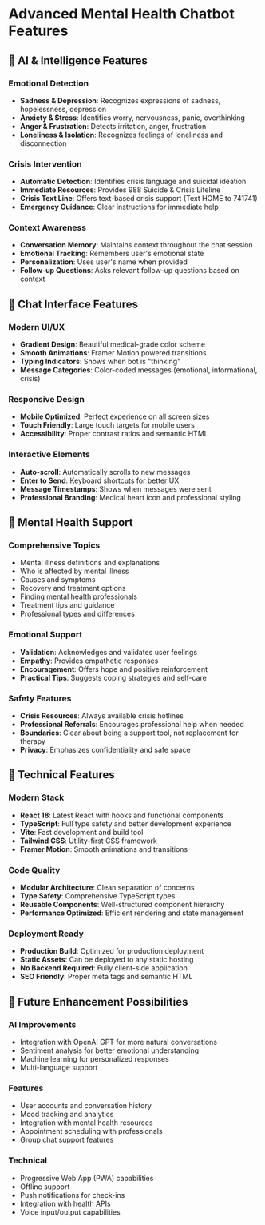 # Advanced Mental Health Chatbot Features

## 🧠 AI & Intelligence Features

### Emotional Detection
- **Sadness & Depression**: Recognizes expressions of sadness, hopelessness, depression
- **Anxiety & Stress**: Identifies worry, nervousness, panic, overthinking
- **Anger & Frustration**: Detects irritation, anger, frustration
- **Loneliness & Isolation**: Recognizes feelings of loneliness and disconnection

### Crisis Intervention
- **Automatic Detection**: Identifies crisis language and suicidal ideation
- **Immediate Resources**: Provides 988 Suicide & Crisis Lifeline
- **Crisis Text Line**: Offers text-based crisis support (Text HOME to 741741)
- **Emergency Guidance**: Clear instructions for immediate help

### Context Awareness
- **Conversation Memory**: Maintains context throughout the chat session
- **Emotional Tracking**: Remembers user's emotional state
- **Personalization**: Uses user's name when provided
- **Follow-up Questions**: Asks relevant follow-up questions based on context

## 💬 Chat Interface Features

### Modern UI/UX
- **Gradient Design**: Beautiful medical-grade color scheme
- **Smooth Animations**: Framer Motion powered transitions
- **Typing Indicators**: Shows when bot is "thinking"
- **Message Categories**: Color-coded messages (emotional, informational, crisis)

### Responsive Design
- **Mobile Optimized**: Perfect experience on all screen sizes
- **Touch Friendly**: Large touch targets for mobile users
- **Accessibility**: Proper contrast ratios and semantic HTML

### Interactive Elements
- **Auto-scroll**: Automatically scrolls to new messages
- **Enter to Send**: Keyboard shortcuts for better UX
- **Message Timestamps**: Shows when messages were sent
- **Professional Branding**: Medical heart icon and professional styling

## 🏥 Mental Health Support

### Comprehensive Topics
- Mental illness definitions and explanations
- Who is affected by mental illness
- Causes and symptoms
- Recovery and treatment options
- Finding mental health professionals
- Treatment tips and guidance
- Professional types and differences

### Emotional Support
- **Validation**: Acknowledges and validates user feelings
- **Empathy**: Provides empathetic responses
- **Encouragement**: Offers hope and positive reinforcement
- **Practical Tips**: Suggests coping strategies and self-care

### Safety Features
- **Crisis Resources**: Always available crisis hotlines
- **Professional Referrals**: Encourages professional help when needed
- **Boundaries**: Clear about being a support tool, not replacement for therapy
- **Privacy**: Emphasizes confidentiality and safe space

## 🔧 Technical Features

### Modern Stack
- **React 18**: Latest React with hooks and functional components
- **TypeScript**: Full type safety and better development experience
- **Vite**: Fast development and build tool
- **Tailwind CSS**: Utility-first CSS framework
- **Framer Motion**: Smooth animations and transitions

### Code Quality
- **Modular Architecture**: Clean separation of concerns
- **Type Safety**: Comprehensive TypeScript types
- **Reusable Components**: Well-structured component hierarchy
- **Performance Optimized**: Efficient rendering and state management

### Deployment Ready
- **Production Build**: Optimized for production deployment
- **Static Assets**: Can be deployed to any static hosting
- **No Backend Required**: Fully client-side application
- **SEO Friendly**: Proper meta tags and semantic HTML

## 🚀 Future Enhancement Possibilities

### AI Improvements
- Integration with OpenAI GPT for more natural conversations
- Sentiment analysis for better emotional understanding
- Machine learning for personalized responses
- Multi-language support

### Features
- User accounts and conversation history
- Mood tracking and analytics
- Integration with mental health resources
- Appointment scheduling with professionals
- Group chat support features

### Technical
- Progressive Web App (PWA) capabilities
- Offline support
- Push notifications for check-ins
- Integration with health APIs
- Voice input/output capabilities